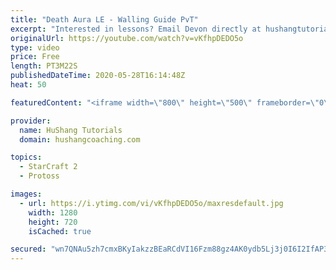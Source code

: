 ```yaml
---
title: "Death Aura LE - Walling Guide PvT"
excerpt: "Interested in lessons? Email Devon directly at hushangtutorials@outlook.com ------------------------------------------------------------------------------------------------------- Want to support HuShang Tutorials directly? Patreon is a website where you can contribute a monthly donation that will help"
originalUrl: https://youtube.com/watch?v=vKfhpDEDO5o
type: video
price: Free
length: PT3M22S
publishedDateTime: 2020-05-28T16:14:48Z
heat: 50

featuredContent: "<iframe width=\"800\" height=\"500\" frameborder=\"0\" src=\"https://www.youtube.com/embed/vKfhpDEDO5o\" allow=\"accelerometer; autoplay; encrypted-media; gyroscope; picture-in-picture\" allowfullscreen></iframe>"

provider:
  name: HuShang Tutorials
  domain: hushangcoaching.com

topics:
  - StarCraft 2
  - Protoss

images:
  - url: https://i.ytimg.com/vi/vKfhpDEDO5o/maxresdefault.jpg
    width: 1280
    height: 720
    isCached: true

secured: "wn7QNAu5zh7cmxBKyIakzzBEaRCdVI16Fzm88gz4AK0ydb5Lj3j0I6I2IfAP3h4gNCP4ub380JYmDXmExlYFGDZsW8BWbwgs0qFww4V7zumq2m5bSdD9JAoNp232fJZlIuOGBJO5W/qTzWqbmRc1mWwXfytKiWwvhkp9T4YTypDtD5pekmjdQT3uAhq6yHO30/xr2RfdBrb44SF0SN3epZWM58n8cT6HyW4w9zsdAq/G72UDQnPARWFG6RITA3ESsc3J3FQrqraWY9g4qTKAN5MIYorFl/WJHsy3JFLrVIoRxf50HbddgNuOyDobqIIdidVzarNEvHwQF7Iw5Ince6lSdc986TLAVDLecUiXQY/ct/UfGYW80q5ecQO5mc4zD571NJlQr6iQqcCHuc7NeilKBRKqqjdPJ8sSfCe9hCw=;pRfv1Jj4udDmGGk19K+bxA=="
---
```



